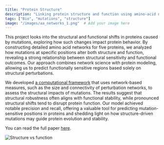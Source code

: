 ```yaml
---
title: "Protein Structure"
description: "Linking protein structure and function using amino-acid networks."
tags: ["Bio", "mutations", "structure"]
image: "/images/aa_networks_1.png"  # Add your image here
---
```


This project looks into the structural and functional shifts in proteins caused by mutations, exploring how such changes impact protein behavior. By constructing detailed amino acid networks for five proteins, we analyzed how mutations at specific positions alter both structure and function, revealing a strong relationship between structural sensitivity and functional outcomes. Our approach combines network science with protein modeling, allowing us to predict functionally sensitive regions based solely on structural perturbations.

We developed [a computational framework](https://github.com/rodogi/biographs) that uses network-based measures, such as the size and connectivity of perturbation networks, to assess the structural impacts of mutations. The results suggest that structural robustness often aligns with functional stability, while pronounced structural shifts tend to disrupt protein function. Our model achieved notable precision and recall, offering a valuable tool for predicting mutation-sensitive positions in proteins and shedding light on how structure-driven mutations may guide protein evolution and stability.​

You can read the full paper [here](https://journals.plos.org/plosone/article?id=10.1371/journal.pone.0261829).


![Structure vs function](/images/aa_networks.png)
